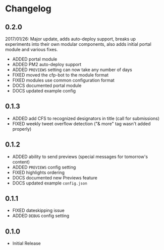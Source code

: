 # Changelog

## 0.2.0
2017/01/26: Major update, adds auto-deploy support, breaks up experiments into their own modular components, also adds initial portal module and various fixes.

* ADDED portal module
* ADDED PM2 auto-deploy support
* ADDED `PREVIEWS` setting can now take any number of days
* FIXED moved the cfp-bot to the module format
* FIXED modules use common configuration format
* DOCS documented portal module
* DOCS updated example config

## 0.1.3
* ADDED add CFS to recognized designators in title (call for submissions)
* FIXED weekly tweet overflow detection ("& more" tag wasn't added properly)

## 0.1.2
* ADDED ability to send previews (special messages for tomorrow's content)
* ADDED `PREVIEWS` config setting
* FIXED highlights ordering
* DOCS documented new Previews feature
* DOCS updated example `config.json`

## 0.1.1
* FIXED dateskipping issue
* ADDED `DEBUG` config setting

## 0.1.0
* Initial Release
